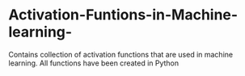 # Activation-Funtions-in-Machine-learning-
Contains collection of activation functions that are used in machine learning. All functions have been created in Python
